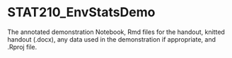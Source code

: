 # STAT210_EnvStatsDemo
The annotated demonstration Notebook, Rmd files for the handout, knitted handout (.docx), any data used in the demonstration if appropriate, and .Rproj file.
